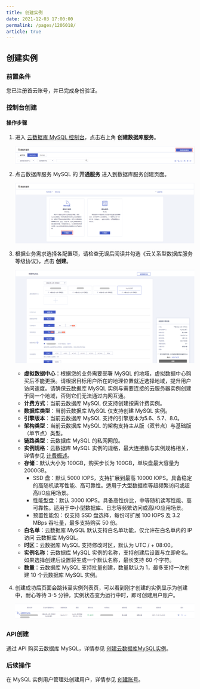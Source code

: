 ```yaml
---
title: 创建实例
date: 2021-12-03 17:00:00
permalink: /pages/1206018/
article: true
---
```


## 创建实例

### 前置条件

您已注册首云账号，并已完成身份验证。

### 控制台创建

#### 操作步骤

1. 进入 [云数据库 MySQL 控制台](https://console.capitalonline.net/dbinstances)，点击右上角 **创建数据库服务**。

   ![创建实例-控制台](./../../pic/mysql_console.png)

2. 点击数据库服务 MySQL 的 **开通服务** 进入到数据库服务创建页面。

   ![创建实例-选择MySQL](./../../pic/mysql_choose.png)

3. 根据业务需求选择各配置项，请检查无误后阅读并勾选《云关系型数据库服务等级协议》，点击 **创建**。

   ![创建实例-创建页](./../../pic/mysql_create.png)

   + **虚拟数据中心**：根据您的业务需要部署 MySQL 的地域，虚拟数据中心购买后不能更换。请根据目标用户所在的地理位置就近选择地域，提升用户访问速度。请确保云数据库 MySQL 实例与需要连接的云服务器实例创建于同一个地域，否则它们无法通过内网互通。
   + **计费方式**：当前云数据库 MySQL 仅支持创建按需计费实例。
   + **数据库类型**：当前云数据库 MySQL 仅支持创建 MySQL 实例。
   + **引擎版本**：当前云数据库 MySQL 支持的引擎版本为5.6、5.7、8.0。
   + **架构类型**：当前云数据库 MySQL 的架构支持主从版（双节点）与基础版（单节点）类型。
   + **链路类型**：云数据库 MySQL 的私网网段。
   + **实例规格**：云数据库 MySQL 实例的规格，最大连接数与实例规格相关，详情参见 [计费概述](./../../03.购买指南/00.计费概述.md)。
   + **存储**：默认大小为 100GB，购买步长为 100GB，单块盘最大容量为 2000GB。
     + SSD 盘：默认 5000 IOPS，支持扩展到最高 10000 IOPS。具备稳定的高随机读写性能、高可靠性。适用于大型数据库等超频繁访问或超高I/O应用场景。
     + 性能型盘：默认 3000 IOPS。具备高性价比，中等随机读写性能、高可靠性。适用于中小型数据库、日志等频繁访问或高I/O应用场景。
     + 预置性能包：仅支持 SSD 盘选择，每份可扩展 100 IOPS 及 3.2 MBps 吞吐量，最多支持购买 50 份。
   + **白名单**：云数据库 MySQL 默认支持白名单功能，仅允许在白名单内的 IP 访问 云数据库 MySQL。
   + **时区**：云数据库 MySQL 支持修改时区，默认为 UTC / + 08:00。
   + **实例名称**：云数据库 MySQL 实例的名称，支持创建后设置与立即命名。如果选择创建后设置将生成一个默认名称，最长支持 60 个字符。
   + **数量**：云数据库 MySQL 支持批量创建，数量默认为 1，最多支持一次创建 10 个云数据库 MySQL 实例。

4. 创建成功后页面会跳转至实例列表页，可以看到刚才创建的实例显示为创建中，耐心等待 3-5 分钟，实例状态变为运行中时，即可创建用户账户。

   ![创建实例-创建成功](./../../pic/mysql_sucess.png)

### API创建

通过 API 购买云数据库 MySQL，详情参见 [创建云数据库MySQL实例](./../../08.API文档/02.实例相关接口/02.创建云数据库MySQL实例.md)。

### 后续操作

在 MySQL 实例用户管理处创建用户，详情参见 [创建账号](./../04.账号管理/00.创建账号.md)。
